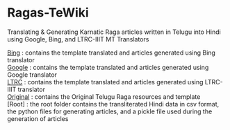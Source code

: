 # Ragas-TeWiki

Translating & Generating Karnatic Raga articles written in Telugu into Hindi using Google, Bing, and LTRC-IIIT MT Translators

[Bing](./Bing-Translate) : contains the template translated and articles generated using Bing translator  
[Google](./Google-Translate) : contains the template translated and articles generated using Google translator  
[LTRC](./LTRC-Translate) : contains the template translated and articles generated using LTRC-IIIT translator  
[Original](./Original) : contains the Original Telugu Raga resources and template  
[Root] : the root folder contains the transliterated Hindi data in csv format, the python files for generating articles, and a pickle file used during the generation of articles
